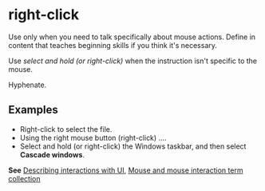# right-click

Use only when you need to talk specifically about mouse actions. Define in content that teaches beginning skills if you think it's necessary.

Use *select and hold (or right-click)* when the instruction isn't specific to the mouse.

Hyphenate.

## Examples

- Right-click to select the file.
- Using the right mouse button (right-click) ….
- Select and hold (or right-click) the Windows taskbar, and then select **Cascade windows**.  

**See** [Describing interactions with UI](~/procedures-instructions/describing-interactions-with-ui.md), [Mouse and mouse interaction term collection](../term-collections/mouse-mouse-interaction-terms.md)
